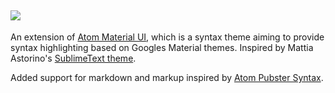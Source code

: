 ![](http://i.imgur.com/f58FC9u.png)
---

An extension of [Atom Material UI](https://github.com/silvestreh/atom-material-ui), which is a syntax theme aiming to provide syntax highlighting based on Googles Material themes. Inspired by Mattia Astorino's [SublimeText theme](https://github.com/equinusocio/material-theme).

Added support for markdown and markup inspired by [Atom Pubster Syntax](https://github.com/plttn/pubster-syntax).
